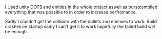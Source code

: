 I Used unity DOTS and entities in the whole project aswell as burstcompiled everything that was possible to in order to increase perfromance.

Sadly I couldn't get the collision with the bullets and enemies to work.
Build crashes on startup sadly I can't get it to work hopefully the failed build will be enough.
